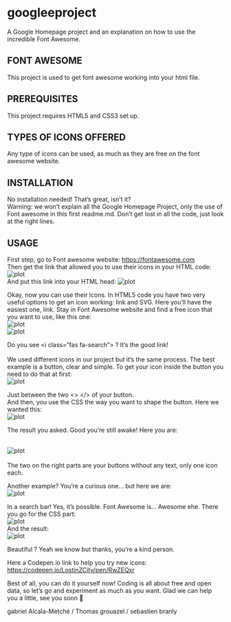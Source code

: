 # googleeproject
A Google Homepage project and an explanation on how to use the incredible Font Awesome.<br>

## FONT AWESOME 
This project is used to get font awesome working into your html file.<br>

## PREREQUISITES 
This project requires HTML5 and CSS3 set up.<br>

## TYPES OF ICONS OFFERED 
Any type of icons can be used, as much as they are free on the font awesome website.<br>

## INSTALLATION 
No installation needed! That’s great, isn’t it? <br>
Warning: we won’t explain all the Google Homepage Project, only the use of Font awesome in this first readme.md. Don’t get lost in all the code, just look at the right lines.<br>

## USAGE 
First step, go to Font awesome website: <https://fontawesome.com> <br>
Then get the link that allowed you to use their icons in your HTML code:
![plot](https://media.discordapp.net/attachments/900265852904030218/910449882190450698/tuto18.PNG?width=1435&height=670)<br>
And put this link into your HTML head:
![plot](https://media.discordapp.net/attachments/900265852904030218/910444278541606922/tuto11.PNG)<br>

Okay, now you can use their icons. In HTML5 code you have two very useful options to get an icon working: link and SVG. Here you’ll have the easiest one, link. Stay in Font Awesome website and find a free icon that you want to use, like this one: <br>
![plot](https://media.discordapp.net/attachments/900265852904030218/911280896726929428/unknown.png)<br>
![plot](https://media.discordapp.net/attachments/900265852904030218/910445831767859230/tuto15.png?width=1391&height=670)<br>

Do you see <i class=”fas fa-search”></i> ? It’s the good link! <br>
<br>
We used different icons in our project but it’s the same process. The best example is a button, clear and simple. To get your icon inside the button you need to do that at first:<br>
![plot](https://media.discordapp.net/attachments/900265852904030218/910447012741255168/tuto13.PNG)<br>

Just between the two <> </> of your button. <br>
And then, you use the CSS the way you want to shape the button. Here we wanted this:<br>
![plot](https://media.discordapp.net/attachments/900265852904030218/910447093829750814/tuto17.PNG)<br>

The result you asked. Good you’re still awake! Here you are:<br>
<br>

![plot](https://media.discordapp.net/attachments/900265852904030218/910450390242324520/tuto16.PNG)
<br>
<br>
The two on the right parts are your buttons without any text, only one icon each.<br>

Another example? You’re a curious one… but here we are:<br>
![plot](https://media.discordapp.net/attachments/900265852904030218/910451513774714890/tuto19.PNG)

In a search bar! Yes, it’s possible. Font Awesome is… Awesome ehe. There you go for the CSS part:<br>
![plot](https://media.discordapp.net/attachments/900265852904030218/910451517847388180/tuto20.PNG)<br>
And the result: <br>
![plot](https://media.discordapp.net/attachments/900265852904030218/910451566589382667/tuto21.PNG)

Beautiful ? Yeah we know but thanks, you’re a kind person. <br>

Here a Codepen.io link to help you try new icons:<br> https://codepen.io/LostinZCity/pen/RwZEQxr<br>

Best of all, you can do it yourself now! Coding is all about free and open data, so let’s go and experiment as much as you want. Glad we can help you a little, see you soon <br>

gabriel Alcala-Metché / Thomas grouazel / sebastien branly


